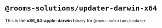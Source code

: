 # `@rooms-solutions/updater-darwin-x64`

This is the **x86_64-apple-darwin** binary for `@rooms-solutions/updater`
